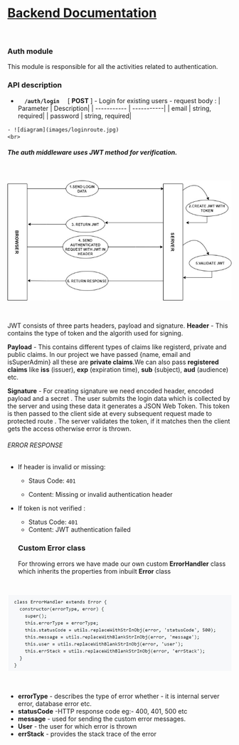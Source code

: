 # <u>Backend Documentation</u>
</br>

### Auth module
This module is responsible for all the activities related to authentication.

### API description
-    <code> <b> /auth/login </b> </code> [ <b>POST</b> ]
    - Login for existing users
    - request body : 
        | Parameter   | Description|
        | ----------- | -----------|
        | email       | string, required|
        | password    | string, required|

    - ![diagram](images/loginroute.jpg)
    <br>

##### The auth middleware uses JWT method for verification.
<br>

![diagram](images/jwt.jpg)

<br>

JWT consists of three parts headers, payload and signature.
<b>Header</b> - This contains the type of token and the algorith used for signing.

<b>Payload</b> - This contains different types of claims like registerd, private and public claims. In our project we have passed {name, email and isSuperAdmin} all these are <b>private claims</b>.We can also pass <b>registered claims</b> like <b>iss</b> (issuer), <b>exp</b> (expiration time), <b>sub</b> (subject), <b>aud</b> (audience) etc.

<b>Signature</b> - For creating signature we need encoded header, encoded payload and a secret .
The user submits the login data which is collected by the server and using these data it generates a JSON Web Token. This token is then passed to the client side at every subsequent request made to protected route . The server validates the token, if it matches then the client gets the access otherwise error is thrown.

###### ERROR RESPONSE 
- If header is invalid or missing:
  - Staus Code: <code>401</code>

  - Content: Missing or invalid authentication header

- If token is not verified :
  - Status Code: <code>401</code>
  - Content: JWT authentication failed

  ### Custom Error class
  For throwing errors we have made our own custom <b>ErrorHandler</b> class which inherits the properties from inbuilt <b>Error</b> class 
 <br>

  ![diagram](images/error.jpg)

<br>

- <b>errorType</b> - describes the type of error whether - it is internal server error, database error etc.
- <b>statusCode</b> -HTTP response code eg:- 400, 401, 500 etc
- <b>message</b> - used for sending the custom error messages.
- <b>User</b> - the user for which error is thrown
- <b>errStack</b> -  provides the stack trace of the error




